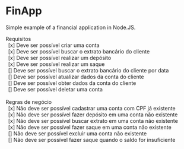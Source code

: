 # FinApp
Simple example of a financial application in Node.JS.

Requisitos <br>
&ensp;[x] Deve ser possível criar uma conta <br>
&ensp;[x] Deve ser possível buscar o extrato bancário do cliente <br>
&ensp;[x] Deve ser possível realizar um depósito <br>
&ensp;[x] Deve ser possível realizar um saque <br>
&ensp;[] Deve ser possível buscar o extrato bancário do cliente por data <br>
&ensp;[] Deve ser possível atualizar dados da conta do cliente <br>
&ensp;[] Deve ser possível obter dados da conta do cliente <br>
&ensp;[] Deve ser possível deletar uma conta <br>
<br>
Regras de negócio <br>
&ensp;[x] Não deve ser possível cadastrar uma conta com CPF já existente <br>
&ensp;[x] Não deve ser possível fazer depósito em uma conta não existente <br>
&ensp;[x] Não deve ser possível buscar extrato em uma conta não existente <br>
&ensp;[x] Não deve ser possível fazer saque em uma conta não existente <br>
&ensp;[] Não deve ser possível excluir uma conta não existente <br>
&ensp;[] Não deve ser possível fazer saque quando o saldo for insuficiente <br>

